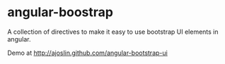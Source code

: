 angular-boostrap
================

A collection of directives to make it easy to use bootstrap UI elements in angular.

Demo at http://ajoslin.github.com/angular-bootstrap-ui
